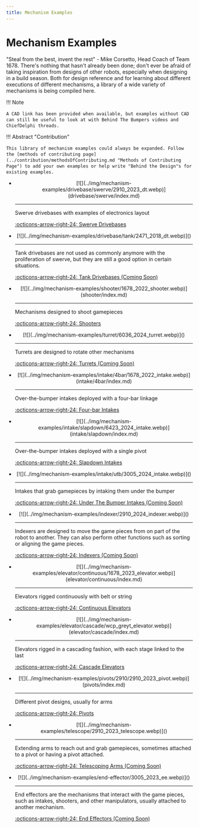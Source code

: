 ```yaml
---
title: Mechanism Examples
---
```


# Mechanism Examples

"Steal from the best, invent the rest" - Mike Corsetto, Head Coach of Team 1678. There's nothing that hasn't already been done; don't ever be afraid of taking inspiration from designs of other robots, especially when designing in a build season. Both for design reference and for learning about different executions of different mechanisms, a library of a wide variety of mechanisms is being compiled here.

!!! Note

    A CAD link has been provided when available, but examples without CAD can still be useful to look at with Behind The Bumpers videos and ChiefDelphi threads.

!!! Abstract "Contribution"

    This library of mechanism examples could always be expanded. Follow the [methods of contributing page](../contribution/methodsOfContributing.md "Methods of Contributing Page") to add your own examples or help write "Behind the Design"s for existing examples.

<div class="grid cards" markdown>

-   <center>[![](../img/mechanism-examples/drivebase/swerve/2910_2023_dt.webp)](drivebase/swerve/index.md)</center>

    ---

    Swerve drivebases with examples of electronics layout
    
    [:octicons-arrow-right-24: Swerve Drivebases](drivebase/swerve/index.md)

-   <center>[![](../img/mechanism-examples/drivebase/tank/2471_2018_dt.webp)]()</center>

    ---

    Tank drivebases are not used as commonly anymore with the proliferation of swerve, but they are still a good option in certain situations.
    
    [:octicons-arrow-right-24: Tank Drivebases (Coming Soon)]()

-   <center>[![](../img/mechanism-examples/shooter/1678_2022_shooter.webp)](shooter/index.md)</center>

    ---

    Mechanisms designed to shoot gamepieces
    
    [:octicons-arrow-right-24: Shooters](shooter/index.md)

-   <center>[![](../img/mechanism-examples/turret/6036_2024_turret.webp)]()</center>

    ---

    Turrets are designed to rotate other mechanisms
    
    [:octicons-arrow-right-24: Turrets (Coming Soon)]()

-   <center>[![](../img/mechanism-examples/intake/4bar/1678_2022_intake.webp)](intake/4bar/index.md)</center>

    ---

    Over-the-bumper intakes deployed with a four-bar linkage
    
    [:octicons-arrow-right-24: Four-bar Intakes](intake/4bar/index.md)

-   <center>[![](../img/mechanism-examples/intake/slapdown/6423_2024_intake.webp)](intake/slapdown/index.md)</center>

    ---

    Over-the-bumper intakes deployed with a single pivot
    
    [:octicons-arrow-right-24: Slapdown Intakes](intake/slapdown/index.md)

-   <center>[![](../img/mechanism-examples/intake/utb/3005_2024_intake.webp)]()</center>

    ---

    Intakes that grab gamepieces by intaking them under the bumper
    
    [:octicons-arrow-right-24: Under The Bumper Intakes (Coming Soon)]()

-   <center>[![](../img/mechanism-examples/indexer/2910_2024_indexer.webp)]()</center>

    ---

    Indexers are designed to move the game pieces from on part of the robot to another. They can also perform other functions such as sorting or aligning the game pieces.
    
    [:octicons-arrow-right-24: Indexers (Coming Soon)]()


-   <center>[![](../img/mechanism-examples/elevator/continuous/1678_2023_elevator.webp)](elevator/continuous/index.md)</center>

    ---

    Elevators rigged continuously with belt or string
    
    [:octicons-arrow-right-24: Continuous Elevators](elevator/continuous/index.md)


-   <center>[![](../img/mechanism-examples/elevator/cascade/wcp_greyt_elevator.webp)](elevator/cascade/index.md)</center>

    ---

    Elevators rigged in a cascading fashion, with each stage linked to the last
    
    [:octicons-arrow-right-24: Cascade Elevators](elevator/cascade/index.md)
    
-   <center>[![](../img/mechanism-examples/pivots/2910/2910_2023_pivot.webp)](pivots/index.md)</center>

    ---

    Different pivot designs, usually for arms
    
    [:octicons-arrow-right-24: Pivots](pivots/index.md)

-   <center>[![](../img/mechanism-examples/telescope/2910_2023_telescope.webp)]()</center>

    ---

    Extending arms to reach out and grab gamepieces, sometimes attached to a pivot or having a pivot attached.
    
    [:octicons-arrow-right-24: Telescoping Arms (Coming Soon)]()

-   <center>[![](../img/mechanism-examples/end-effector/3005_2023_ee.webp)]()</center>

    ---

    End effectors are the mechanisms that interact with the game pieces, such as intakes, shooters, and other manipulators, usually attached to another mechanism.
    
    [:octicons-arrow-right-24: End Effectors (Coming Soon)]()

</div>

<br>
